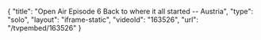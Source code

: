 {
    "title": "Open Air Episode 6 Back to where it all started -- Austria",
    "type": "solo",
    "layout": "iframe-static",
    "videoId": "163526",
    "url": "\/tvpembed\/163526"
}